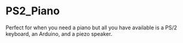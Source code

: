 PS2_Piano
=============

Perfect for when you need a piano but all you have available is a PS/2 keyboard, an Arduino, and a piezo speaker.
